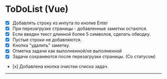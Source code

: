 # ToDoList (Vue)
- [x] Добавлять строку из инпута по кнопке Enter
- [x] При перезагрузке страницы - добавленные заметки остаются. 
- [x] Если введен текст длинной более 5 символов, сделать обводку.
- [x] Пустые строки не добавляются.
- [x] Кнопка "удалить" заметку.
- [x] Отметка задачи как выполненной/не выполненной
- [x] Задачи сохраняются после перезагрузки страницы. (Со статусом) 
- [х] Добавлена кнопка очистки списка задач.
--------------------------


